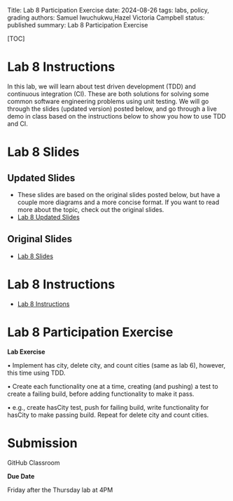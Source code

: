 Title: Lab 8 Participation Exercise
date: 2024-08-26
tags: labs, policy, grading
authors: Samuel Iwuchukwu,Hazel Victoria Campbell
status: published
summary: Lab 8 Participation Exercise

[TOC]

# Lab 8 Instructions

In this lab, we will learn about test driven development (TDD) and continuous integration (CI). These are both solutions for solving some common software engineering problems using unit testing. We will go through the slides (updated version) posted below, and go through a live demo in class based on the instructions below to show you how to use TDD and CI.

# Lab 8 Slides 

## Updated Slides

- These slides are based on the original slides posted below, but have a couple more diagrams and a more concise format. If you want to read more about the topic, check out the original slides.
- [Lab 8 Updated Slides]({attach}/labs/slides/Lab_8_Updated_Slides_Fall_2024.pptx)

## Original Slides

* [Lab 8 Slides]({attach}/labs/slides/Lab8_Slides.pdf)

# Lab 8 Instructions

* [Lab 8 Instructions]({attach}/labs/slides/Lab8_Instructions.pdf)

# Lab 8 Participation Exercise

**Lab Exercise**

• Implement has city, delete city, and count cities (same as lab 6), however, this time using TDD.

• Create each functionality one at a time, creating (and pushing) a test to create a failing build, before adding functionality to make it pass.

• e.g., create hasCity test, push for failing build, write functionality for hasCity to make passing build. Repeat for delete city and count cities.

# Submission

GitHub Classroom

**Due Date**

Friday after the Thursday lab at 4PM